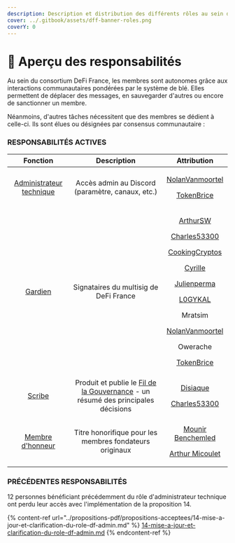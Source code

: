 ```yaml
---
description: Description et distribution des différents rôles au sein de la communauté
cover: ../.gitbook/assets/dff-banner-roles.png
coverY: 0
---
```


# 🧭 Aperçu des responsabilités

Au sein du consortium DeFi France, les membres sont autonomes grâce aux interactions communautaires pondérées par le système de blé. Elles permettent de déplacer des messages, en sauvegarder d'autres ou encore de sanctionner un membre.

Néanmoins, d'autres tâches nécessitent que des membres se dédient à celle-ci. Ils sont élues ou désignées par consensus communautaire :&#x20;

### RESPONSABILITÉS ACTIVES

|                                           Fonction                                          |                                              Description                                             |                                                                                                                                                                                                                                                                       Attribution                                                                                                                                                                                                                                                                       |
| :-----------------------------------------------------------------------------------------: | :--------------------------------------------------------------------------------------------------: | :-----------------------------------------------------------------------------------------------------------------------------------------------------------------------------------------------------------------------------------------------------------------------------------------------------------------------------------------------------------------------------------------------------------------------------------------------------------------------------------------------------------------------------------------------------: |
| [Administrateur technique](../roles/apercu-des-responsabilites/administrateur-technique.md) |                           Accès admin au Discord (paramètre, canaux, etc.)                           |                                                                                                                                                                                                          <p><a href="https://twiter.com/nolanVanmoortel">NolanVanmoortel</a></p><p><a href="https://twitter.com/tokenBrice">TokenBrice</a></p>                                                                                                                                                                                                          |
|                  [Gardien](../roles/apercu-des-responsabilites/gardien.md)                  |                                Signataires du multisig de DeFi France                                | <p><a href="https://twitter.com/Arthurws14">ArthurSW</a></p><p><a href="https://twitter.com/C53300">Charles53300</a></p><p><a href="https://twitter.com/CookingCryptos">CookingCryptos</a></p><p><a href="https://twitter.com/cyrille_briere">Cyrille</a></p><p><a href="https://twitter.com/julienperma">Julienperma</a></p><p><a href="https://twitter.com/L0GYKAL">L0GYKAL</a></p><p>Mratsim</p><p><a href="https://twiter.com/nolanVanmoortel">NolanVanmoortel</a></p><p>Owerache</p><p><a href="https://twitter.com/tokenBrice">TokenBrice</a></p> |
|                   [Scribe](../roles/apercu-des-responsabilites/scribe.md)                   | Produit et publie le [Fil de la Gouvernance](broken-reference) - un résumé des principales décisions |                                                                                                                                                                                                               <p><a href="https://twitter.com/disiaque_eth/">Disiaque</a></p><p><a href="https://twitter.com/C53300">Charles53300</a></p>                                                                                                                                                                                                               |
|          [Membre d'honneur](../roles/apercu-des-responsabilites/membre-dhonneur.md)         |                        Titre honorifique pour les membres fondateurs originaux                       |                                                                                                                                                                                                       <p><a href="https://twitter.com/mounibec">Mounir Benchemled</a></p><p><a href="https://twitter.com/ArthurMicoulet/">Arthur Micoulet</a></p>                                                                                                                                                                                                       |

### PRÉCÉDENTES RESPONSABILITÉS

12 personnes bénéficiant précédemment du rôle d'administrateur technique ont perdu leur accès avec l'implémentation de la proposition 14.

{% content-ref url="../propositions-pdf/propositions-acceptees/14-mise-a-jour-et-clarification-du-role-df-admin.md" %}
[14-mise-a-jour-et-clarification-du-role-df-admin.md](../propositions-pdf/propositions-acceptees/14-mise-a-jour-et-clarification-du-role-df-admin.md)
{% endcontent-ref %}
